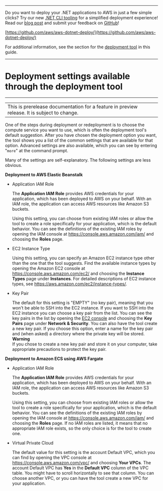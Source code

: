 --------

Do you want to deploy your \.NET applications to AWS in just a few simple clicks? Try our new [\.NET CLI tooling](https://www.nuget.org/packages/AWS.Deploy.CLI/) for a simplified deployment experience\! Read our [blog post](https://aws.amazon.com/blogs/developer/reimagining-the-aws-net-deployment-experience/) and submit your feedback on [GitHub](https://github.com/aws/aws-dotnet-deploy)\!

 [https://github.com/aws/aws-dotnet-deploy/](https://github.com/aws/aws-dotnet-deploy/)

For additional information, see the section for the [deployment tool](https://docs.aws.amazon.com/sdk-for-net/v3/developer-guide/deployment-tool.html) in this guide\.

--------

# Deployment settings available through the deployment tool<a name="deployment-tool-settings"></a>


****  

|  | 
| --- |
| This is prerelease documentation for a feature in preview release\. It is subject to change\. | 

One of the steps during deployment or redeployment is to choose the compute service you want to use, which is often the deployment tool's default suggestion\. After you have chosen the deployment option you want, the tool shows you a list of the common settings that are available for that option\. Advanced settings are also available, which you can see by entering "`more`" at the command prompt\.

Many of the settings are self\-explanatory\. The following settings are less obvious\.

**Deployment to AWS Elastic Beanstalk**
+ Application IAM Role

  The **Application IAM Role** provides AWS credentials for your application, which has been deployed to AWS on your behalf\. With an IAM role, the application can access AWS resources like Amazon S3 buckets\. 

  Using this setting, you can choose from existing IAM roles or allow the tool to create a role specifically for your application, which is the default behavior\. You can see the definitions of the existing IAM roles by opening the IAM console at [https://console\.aws\.amazon\.com/iam/](https://console.aws.amazon.com/iam/) and choosing the **Roles** page\.
+ EC2 Instance Type

  Using this setting, you can specify an Amazon EC2 instance type other than the one that the tool suggests\. Find the available instance types by opening the Amazon EC2 console at [https://console\.aws\.amazon\.com/ec2/](https://console.aws.amazon.com/ec2/) and choosing the **Instance Types** page under **Instances**\. For detailed descriptions of EC2 instance types, see [https://aws\.amazon\.com/ec2/instance\-types/](https://aws.amazon.com/ec2/instance-types/)\.
+ Key Pair

  The default for this setting is "EMPTY" \(no key pair\), meaning that you won't be able to SSH into the EC2 instance\. If you want to SSH into the EC2 instance you can choose a key pair from the list\. You can see the key pairs in the list by opening the [EC2 console](https://console.aws.amazon.com/ec2) and choosing the **Key Pairs** page under **Network & Security**\. You can also have the tool create a new key pair\. If you choose this option, enter a name for the key pair and \(when asked\) a directory where the private key will be stored\.
**Warning**  
If you chose to create a new key pair and store it on your computer, take appropriate precautions to protect the key pair\.

**Deployment to Amazon ECS using AWS Fargate**
+ Application IAM Role

  The **Application IAM Role** provides AWS credentials for your application, which has been deployed to AWS on your behalf\. With an IAM role, the application can access AWS resources like Amazon S3 buckets\. 

  Using this setting, you can choose from existing IAM roles or allow the tool to create a role specifically for your application, which is the default behavior\. You can see the definitions of the existing IAM roles by opening the IAM console at [https://console\.aws\.amazon\.com/iam/](https://console.aws.amazon.com/iam/) and choosing the **Roles** page\. If no IAM roles are listed, it means that no appropriate IAM role exists, so the only choice is for the tool to create one\.
+ Virtual Private Cloud

  The default value for this setting is the account Default VPC, which you can find by opening the VPC console at [https://console\.aws\.amazon\.com/vpc/](https://console.aws.amazon.com/vpc/) and choosing **Your VPCs**\. The account Default VPC has **Yes** in the **Default VPC** column of the VPC table\. You might have to scroll horizontally to see that column\. You can choose another VPC, or you can have the tool create a new VPC for your application\.
